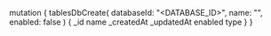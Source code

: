 mutation {
    tablesDbCreate(
        databaseId: "<DATABASE_ID>",
        name: "<NAME>",
        enabled: false
    ) {
        _id
        name
        _createdAt
        _updatedAt
        enabled
        type
    }
}
